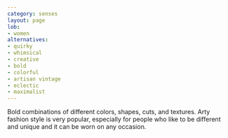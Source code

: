 ```yaml
---
category: senses
layout: page
lob:
- women
alternatives: 
- quirky
- whimsical
- creative
- bold
- colorful
- artisan vintage
- eclectic
- maximalist
---
```



Bold combinations of different colors, shapes, cuts, and textures. Arty fashion style is very popular, especially for people who like to be different and unique and it can be worn on any occasion.
